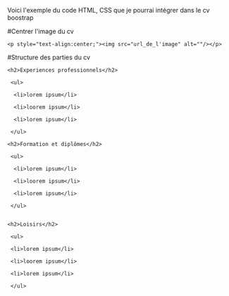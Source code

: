 Voici l'exemple du code HTML, CSS que je pourrai intégrer dans le cv boostrap

#Centrer l'image du cv

    
    <p style="text-align:center;"><img src="url_de_l'image" alt=""/></p>


#Structure des parties du cv


    <h2>Experiences professionnels</h2>
    
     <ul>
     
      <li>lorem ipsum</li>
      
      <li>loorem ipsum</li>
      
      <li>lorem ipsum</li>
     
     </ul>
    
    <h2>Formation et diplômes</h2>
    
     <ul>
     
      <li>lorem ipsum</li>
      
      <li>loorem ipsum</li>
      
      <li>lorem ipsum</li>
      
     </ul>
     
    
    <h2>Loisirs</h2>
    
     <ul>
     
     <li>lorem ipsum</li>
     
     <li>loorem ipsum</li>
     
     <li>lorem ipsum</li>
     
     </ul>


